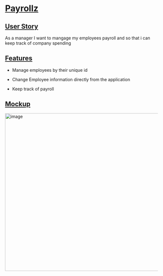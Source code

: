 # <ins>Payrollz<ins>

## <ins>User Story<ins>

As a manager I want to mangage my employees payroll and so that i can keep track of company spending

## <ins>Features<ins>

- Manage employees by their unique id

- Change Employee information directly from the application

- Keep track of payroll

## <ins> Mockup <ins>

<img width="520" alt="image" src="https://github.com/CCUE96/Payrollz/assets/159393541/94962f1a-a86e-433c-a2db-8b369fe27929">



